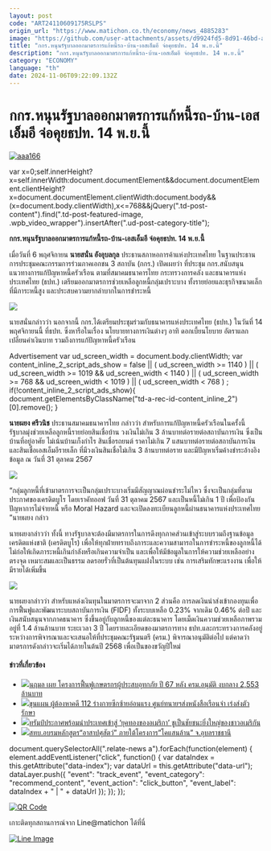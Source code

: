 ```yaml
---
layout: post
code: "ART24110609175RSLPS"
origin_url: "https://www.matichon.co.th/economy/news_4885283"
image: "https://github.com/user-attachments/assets/d9924fd5-8d91-46bd-a10e-113c0e4267a2"
title: "กกร.หนุนรัฐบาลออกมาตรการแก้หนี้รถ-บ้าน-เอสเอ็มอี จ่อคุยธปท. 14 พ.ย.นี้"
description: "กกร.หนุนรัฐบาลออกมาตรการแก้หนี้รถ-บ้าน-เอสเอ็มอี จ่อคุยธปท. 14 พ.ย.นี้"
category: "ECONOMY"
language: "th"
date: 2024-11-06T09:22:09.132Z
---
```


# กกร.หนุนรัฐบาลออกมาตรการแก้หนี้รถ-บ้าน-เอสเอ็มอี จ่อคุยธปท. 14 พ.ย.นี้

[![](https://www.matichon.co.th/wp-content/uploads/2024/11/aaa166.jpg "aaa166")](https://www.matichon.co.th/wp-content/uploads/2024/11/aaa166.jpg)

var x=0;self.innerHeight?x=self.innerWidth:document.documentElement&&document.documentElement.clientHeight?x=document.documentElement.clientWidth:document.body&&(x=document.body.clientWidth),x<=768&&jQuery(".td-post-content").find(".td-post-featured-image, .wpb\_video\_wrapper").insertAfter(".ud-post-category-title");

**กกร.หนุนรัฐบาลออกมาตรการแก้หนี้รถ-บ้าน-เอสเอ็มอี จ่อคุยธปท. 14 พ.ย.นี้**

เมื่อวันที่ 6 พฤศจิกายน **นายสนั่น อังอุบลกุล** ประธานสภาหอการค้าแห่งประเทศไทย ในฐานประธานการประชุมคณะกรรมการร่วมภาคเอกชน 3 สถาบัน (กกร.) เปิดเผยว่า ที่ประชุม กกร.สนับสนุนแนวทางการแก้ปัญหาหนี้ครัวเรือน ตามที่สมาคมธนาคารไทย กระทรวงการคลัง และธนาคารแห่งประเทศไทย (ธปท.) เตรียมออกมาตรการช่วยเหลือลูกหนี้กลุ่มเปราะบาง ทั้งรายย่อยและธุรกิจขนาดเล็ก ที่มีภาระหนี้สูง และประสบความยากลำบากในการชำระหนี้

![](https://www.matichon.co.th/wp-content/uploads/2024/11/4C6A2661_0-scaled.jpg)

นายสนั่นกล่าวว่า นอกจากนี้ กกร.ได้เตรียมประชุมร่วมกับธนาคารแห่งประเทศไทย (ธปท.) ในวันที่ 14 พฤศจิกายนนี้ ที่ธปท. ซึ่งหารือในเรื่อง นโยบายทางการเงินต่างๆ อาทิ ดอกเบี้ยนโยบาย อัตราแลกเปลี่ยนค่าเงินบาท รวมถึงการแก้ปัญหาหนี้ครัวเรือน

Advertisement var ud\_screen\_width = document.body.clientWidth; var content\_inline\_2\_script\_ads\_show = false || ( ud\_screen\_width >= 1140 ) || ( ud\_screen\_width >= 1019 && ud\_screen\_width < 1140 ) || ( ud\_screen\_width >= 768 && ud\_screen\_width < 1019 ) || ( ud\_screen\_width < 768 ) ; if(!content\_inline\_2\_script\_ads\_show){ document.getElementsByClassName("td-a-rec-id-content\_inline\_2")\[0\].remove(); }

**นายผยง ศรีวนิช** ประธานสมาคมธนาคารไทย กล่าวว่า สำหรับการแก้ปัญหาหนี้ครัวเรือนในครั้งนี้ รัฐบาลมุ่งช่วยเหลือลูกหนี้รายย่อยสินเชื่อบ้าน วงเงินไม่เกิน 3 ล้านบาทต่อรายต่อสถาบันการเงิน ซึ่งเป็นบ้านที่อยู่อาศัย ไม่เน้นบ้านเก็งกำไร สินเชื่อรถยนต์ ราคาไม่เกิน 7 แสนบาทต่อรายต่อสถาบันการเงิน และสินเชื่อเอสเอ็มอีรายเล็ก ที่มีวงเงินสินเชื่อไม่เกิน 3 ล้านบาทต่อราย และมีปัญหาเริ่มค้างชำระอ้างอิงข้อมูล ณ วันที่ 31 ตุลาคม 2567

![](https://www.matichon.co.th/wp-content/uploads/2024/11/4C6A2749_0-scaled.jpg)

“กลุ่มลูกหนี้ที่เข้ามาตรการจะเป็นกลุ่มเปราะบางเริ่มมีสัญญาณผ่อนชำระไม่ไหว ซึ่งจะเป็นกลุ่มที่ตามประกาศของเครดิตบูโร โดยเราคัทออฟ วันที่ 31 ตุลาคม 2567 และเป็นหนี้ไม่เกิน 1 ปี เพื่อป้องกันปัญหาการไม่จ่ายหนี้ หรือ Moral Hazard และจะเปิดลงทะเบียนลูกหนี้ผ่านธนาคารแห่งประเทศไทย ”นายผยง กล่าว

นายผยงกล่าวว่า ทั้งนี้ ทางรัฐบาลจะต้องมีมาตรการในการดึงทุกภาคส่วนเข้าสู่ระบบรวมถึงฐานข้อมูลเครดิตแห่งชาติ (เครดิตบูโร) เพื่อให้ทุกฝ่ายทราบถึงภาระและความสามารถในการชำระหนี้ของลูกหนี้ได้ ไม่ก่อให้เกิดภาระหนี้เกินกำลังหรือเกินความจำเป็น และเพื่อให้มีข้อมูลในการให้ความช่วยเหลืออย่างตรงจุด เหมาะสมและเป็นธรรม ลดรอยรั่วที่เป็นต้นทุนแฝงในระบบ เช่น การเสริมทักษะแรงงาน เพื่อให้มีรายได้เพิ่มขึ้น

![](https://www.matichon.co.th/wp-content/uploads/2024/11/4C6A2542_0-scaled.jpg)

นายผยงกล่าวว่า สำหรับแหล่งเงินทุนในมาตรการจะมาจาก 2 ส่วนคือ การลดเงินนำส่งเข้ากองทุนเพื่อการฟื้นฟูและพัฒนาระบบสถาบันการเงิน (FIDF) ทั้งระบบเหลือ 0.23% จากเดิม 0.46% ต่อปี และเงินสนับสนุนจากภาคธนาคาร ซึ่งขึ้นอยู่กับลูกหนี้ของแต่ละธนาคาร โดยเม็ดเงินความช่วยเหลือภาพรวมอยู่ที่ 1.4 ล้านล้านบาท ระยะเวลา 3 ปี โดยรายละเอียดของมาตรการทาง ธปท.และกระทรวงการคลังอยู่ระหว่างการพิจารณาและจะเสนอให้ที่ประชุมคณะรัฐมนตรี (ครม.) พิจารณาอนุมัติต่อไป แต่คาดว่ามาตรการดังกล่าวจะเริ่มได้ภายในต้นปี 2568 เพื่อเป็นของขวัญปีใหม่

#### ข่าวที่เกี่ยวข้อง

*   [![](https://www.matichon.co.th/wp-content/uploads/2024/11/S__9429339.jpg)นฤมล เผย โครงการฟื้นฟูเกษตรกรผู้ประสบอุทกภัย ปี 67 หลัง ครม.อนุมัติ งบกลาง 2,553 ล้านบาท](https://www.matichon.co.th/economy/news_4885341)
*   [![](https://www.matichon.co.th/wp-content/uploads/2024/11/75274257.jpg)ขุนแผน ผู้ต้องหาคดี 112 ร่างกายซีกซ้ายอ่อนแรง ศูนย์ทนายฯส่งหนังสือเรือนจำ เร่งส่งตัวรักษา](https://www.matichon.co.th/politics/news_4885385)
*   [![](https://www.matichon.co.th/wp-content/uploads/2024/11/dntw.jpg)ทรัมป์ประกาศพร้อมนำประเทศเข้าสู่ ‘ยุคทองของอเมริกา’ ชูเป็นชัยชนะยิ่งใหญ่ของชาวอเมริกัน](https://www.matichon.co.th/foreign/news_4885367) 
*   [![](https://www.matichon.co.th/wp-content/uploads/2024/11/101.png)สทบ.อบรมหลักสูตร“อาสาปศุสัตว์” ภายใต้โครงการ”โคแสนล้าน” จ.อุบลราชธานี](https://www.matichon.co.th/publicize/news_4885368)

document.querySelectorAll(".relate-news a").forEach(function(element) { element.addEventListener("click", function() { var dataIndex = this.getAttribute("data-index"); var dataUrl = this.getAttribute("data-url"); dataLayer.push({ "event": "track\_event", "event\_category": "recommend\_content", "event\_action": "click\_button", "event\_label": dataIndex + " | " + dataUrl }); }); });

[![QR Code](https://www.matichon.co.th/wp-content/uploads/2023/07/wob1371z.jpg)](https://lin.ee/ht0nDxX)

เกาะติดทุกสถานการณ์จาก Line@matichon ได้ที่นี่

[![Line Image](https://www.matichon.co.th/wp-content/uploads/2023/07/th.png)](https://lin.ee/ht0nDxX)